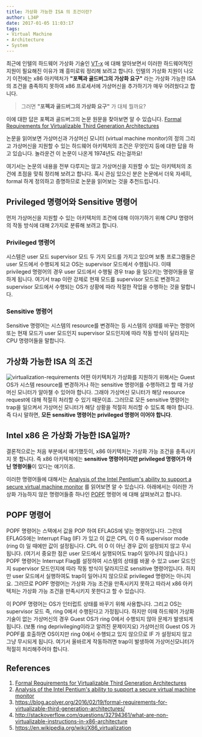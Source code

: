 ```yaml
---
title: 가상화 가능한 ISA 의 조건이란?
author: L34P
date: 2017-01-05 11:03:17
tags:
- Virtual Machine
- Architecture
- System
---
```


최근에 인텔의 하드웨어 가상화 기술인 [VT-x](https://en.wikipedia.org/wiki/X86_virtualization#Intel_virtualization_.28VT-x.29) 에 대해 알아보면서 이러한 하드웨어적인 지원이 필요해진 이유가 꽤 흥미로워 정리해 보려고 합니다. 인텔의 가상화 지원이 나오기 이전에는 x86 아키텍처가 **"포펙과 골드버그의 가상화 요구"** 라는 가상화 가능한 ISA의 조건을 충족하지 못하여 x86 프로세서에 가상머신을 추가하기가 매우 어려웠다고 합니다.

> 그러면 **"포펙과 골드버그의 가상화 요구"** 가 대체 뭘까요?

이에 대한 답은 포펙과 골드버그의 논문 원문을 찾아보면 알 수 있습니다.
[Formal Requirements for Virtualizable Third Generation Architectures](http://dl.acm.org/citation.cfm?id=361073)

논문을 읽어보면 가상머신과 가상머신 모니터 (virtual machine monitor)의 정의 그리고 가상머신을 지원할 수 있는 하드웨어 아키텍처의 조건은 무엇인지 등에 대한 답을 하고 있습니다. 놀라운건 이 논문이 나온게 1974년도 라는걸까요!

여기서는 논문의 내용을 전부 다루지는 않고 가상머신을 지원할 수 있는 아키텍처의 조건에 초점을 맞춰 정리해 보려고 합니다.
혹시 관심 있으신 분은 논문에서 더욱 자세히, formal 하게 정의하고 증명하므로 논문을 읽어보는 것을 추천드립니다.

## Privileged 명령어와 Sensitive 명령어
먼저 가상머신을 지원할 수 있는 아키텍처의 조건에 대해 이야기하기 위해 CPU 명령어의 작동 방식에 대해 2가지로 분류해 보려고 합니다.

### Privileged 명령어
시스템은 user 모드 supervisor 모드 두 가지 모드를 가지고 있으며 보통 프로그램들은 user 모드에서 수행되게 되고 OS는 supervisor 모드에서 수행됩니다. 이때 privileged 명령어의 경우 user 모드에서 수행될 경우 trap 을 일으키는 명령어들을 말하게 됩니다. 여기서 trap 이란 강제로 현재 모드를 supervisor 모드로 변경하고 supervisor 모드에서 수행되는 OS가 상황에 따라 적절한 작업을 수행하는 것을 말합니다.

### Sensitive 명령어
Sensitive 명령어는 시스템의 resource를 변경하는 등 시스템의 상태를 바꾸는 명령어 또는 현재 모드가 user 모드인지 supervisor 모드인지에 따라 작동 방식이 달라지는 CPU 명령어들을 말합니다.

## 가상화 가능한 ISA 의 조건
![virtualization-requirements](https://adriancolyer.files.wordpress.com/2016/02/virtualization-requirements.png "출처: https://blog.acolyer.org/2016/02/19/formal-requirements-for-virtualizable-third-generation-architectures")
어떤 아키텍처가 가상화를 지원하기 위해서는 Guest OS가 시스템 resource를 변경하거나 하는 sensitive 명령어를 수행하려고 할 때 가상머신 모니터가 알아챌 수 있어야 합니다. 그래야 가상머신 모니터가 해당 resource request에 대해 적절히 처리할 수 있기 때문이죠. 그러므로 모든 sensitive 명령어는 trap을 일으켜서 가상머신 모니터가 해당 상황을 적절히 처리할 수 있도록 해야 합니다. 즉 다시 말하면, **모든 sensitive 명령어는 privileged 명령어 이어야 합니다**.

## Intel x86 은 가상화 가능한 ISA일까?
결론적으로는 처음 부분에서 얘기했듯이, x86 아키텍처는 가상화 가능 조건을 충족시키지 못 합니다. 즉 x86 아키텍처에는 **sensitive 명령어이지만 privileged 명령어가 아닌 명령어들**이 있다는 얘기이죠.

이러한 명령어들에 대해서는 [Analysis of the Intel Pentium's ability to support a secure virtual machine monitor](https://dl.acm.org/citation.cfm?id=1251316) 를 읽어보면 알 수 있습니다. 아래에서는 이러한 가상화 가능하지 않은 명령어들중 하나인 [POPF](http://c9x.me/x86/html/file_module_x86_id_250.html) 명령어 에 대해 살펴보려고 합니다.

## POPF 명령어
POPF 명령어는 스택에서 값을 POP 하여 EFLAGS에 넣는 명령어입니다. 그런데 EFLAGS에는 Interrupt Flag (IF) 가 있고 이 값은 CPL 이 0 즉 supervisor mode (ring 0) 일 때에만 값이 설정됩니다. CPL 이 0 이 아닌 경우 값이 설정되지 않고 무시됩니다. (여기서 중요한 점은 user 모드에서 실행되어도 trap이 일어나지 않습니다.) POPF 명령어는 Interrupt Flag를 설정하여 시스템의 상태를 바꿀 수 있고 user 모드인지 supervisor 모드인지에 따라 작동 방식이 달라지므로 sensitive 명령어입니다. 하지만 user 모드에서 실행하여도 trap이 일어나지 않으므로 privileged 명령어는 아니지요. 그러므로 POPF 명령어는 가상화 가능 조건을 만족시키지 못하고 따라서 x86 아키텍처는 가상화 가능 조건을 만족시키지 못한다고 할 수 있습니다.

이 POPF 명령어는 OS가 인터럽트 상태를 바꾸기 위해 사용합니다. 그리고 OS는 supervisor 모드 즉, ring 0에서 수행된다고 가정됩니다. 하지만 이때 하드웨어 가상화 기술이 없는 가상머신의 경우 Guest OS가 ring 0에서 수행되지 않아 문제가 발생되게 됩니다. (보통 ring deprivileging이라고 알려진 문제이지요) 가상머신의 Guest OS 가 POPF를 호출하면 OS이지만 ring 0에서 수행되고 있지 않으므로 IF 가 설정되지 않고 그냥 무시되게 됩니다. 여기서 올바르게 작동하려면 trap이 발생하여 가상머신모니터가 적절히 처리해주어야 합니다.

## References
1. [Formal Requirements for Virtualizable Third Generation Architectures](http://dl.acm.org/citation.cfm?id=361073)
2. [Analysis of the Intel Pentium's ability to support a secure virtual machine monitor](https://dl.acm.org/citation.cfm?id=1251316) 
3. https://blog.acolyer.org/2016/02/19/formal-requirements-for-virtualizable-third-generation-architectures/
4. http://stackoverflow.com/questions/32794361/what-are-non-virtualizable-instructions-in-x86-architecture
5. https://en.wikipedia.org/wiki/X86_virtualization
